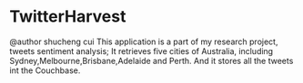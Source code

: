 # TwitterHarvest
@author shucheng cui
This application is a part of my research project, tweets sentiment analysis;
It retrieves five cities of Australia, including Sydney,Melbourne,Brisbane,Adelaide and Perth.
And it stores all the tweets int the Couchbase.
